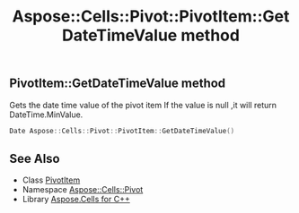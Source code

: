 ﻿---
title: Aspose::Cells::Pivot::PivotItem::GetDateTimeValue method
linktitle: GetDateTimeValue
second_title: Aspose.Cells for C++ API Reference
description: 'Aspose::Cells::Pivot::PivotItem::GetDateTimeValue method. Gets the date time value of the pivot item If the value is null ,it will return DateTime.MinValue in C++.'
type: docs
weight: 1500
url: /cpp/aspose.cells.pivot/pivotitem/getdatetimevalue/
---
## PivotItem::GetDateTimeValue method


Gets the date time value of the pivot item If the value is null ,it will return DateTime.MinValue.

```cpp
Date Aspose::Cells::Pivot::PivotItem::GetDateTimeValue()
```

## See Also

* Class [PivotItem](../)
* Namespace [Aspose::Cells::Pivot](../../)
* Library [Aspose.Cells for C++](../../../)
